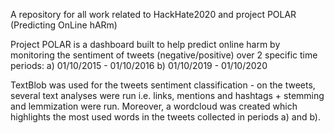 A repository for all work related to HackHate2020 and project POLAR (Predicting OnLine hARm)

Project POLAR is a dashboard built to help predict online harm by monitoring the sentiment of tweets (negative/positive) over 2 specific time periods: a) 01/10/2015 - 01/10/2016 b) 01/10/2019 - 01/10/2020

TextBlob was used for the tweets sentiment classification - on the tweets, several text analyses were run i.e. links, mentions and hashtags + stemming and lemmization were run. Moreover, a wordcloud was created which highlights the most used words in the tweets collected in periods a) and b).
